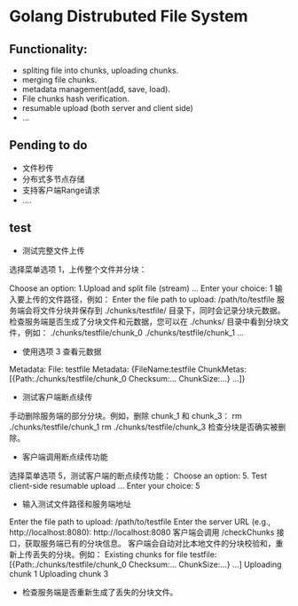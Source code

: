 # Golang Distrubuted File System

## Functionality:
  * spliting file into chunks, uploading chunks.
  * merging file chunks.
  * metadata management(add, save, load).
  * File chunks hash verification.
  * resumable upload (both server and client side)
  * ...
## Pending to do
  * 文件秒传
  * 分布式多节点存储
  * 支持客户端Range请求
  * ....

## test  
* 测试完整文件上传

选择菜单选项 1，上传整个文件并分块：

Choose an option:
1.Upload and split file (stream)
...
Enter your choice: 1
输入要上传的文件路径，例如：
Enter the file path to upload: /path/to/testfile
服务端会将文件分块并保存到 ./chunks/testfile/ 目录下，同时会记录分块元数据。
检查服务端是否生成了分块文件和元数据，您可以在 ./chunks/ 目录中看到分块文件，例如：
./chunks/testfile/chunk_0
./chunks/testfile/chunk_1
...
* 使用选项 3 查看元数据

Metadata: 
File: testfile
Metadata: {FileName:testfile ChunkMetas:[{Path:./chunks/testfile/chunk_0 Checksum:... ChunkSize:...} ...]}

* 测试客户端断点续传

手动删除服务端的部分分块。例如，删除 chunk_1 和 chunk_3：
rm ./chunks/testfile/chunk_1
rm ./chunks/testfile/chunk_3
检查分块是否确实被删除。
* 客户端调用断点续传功能

选择菜单选项 5，测试客户端的断点续传功能：
Choose an option:
5. Test client-side resumable upload
...
Enter your choice: 5
* 输入测试文件路径和服务端地址

Enter the file path to upload: /path/to/testfile
Enter the server URL (e.g., http://localhost:8080): http://localhost:8080
客户端会调用 /checkChunks 接口，获取服务端已有的分块信息。
客户端会自动对比本地文件的分块校验和，重新上传丢失的分块。例如：
Existing chunks for file testfile: [{Path:./chunks/testfile/chunk_0 Checksum:... ChunkSize:...} ...]
Uploading chunk 1
Uploading chunk 3
* 检查服务端是否重新生成了丢失的分块文件。
